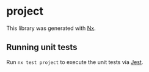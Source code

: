 # project

This library was generated with [Nx](https://nx.dev).

## Running unit tests

Run `nx test project` to execute the unit tests via [Jest](https://jestjs.io).
